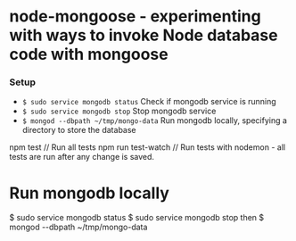 # node-mongoose - experimenting with ways to invoke Node database code with mongoose

### Setup
* `$ sudo service mongodb status` Check if mongodb service is running
* `$ sudo service mongodb stop` Stop mongodb service
* `$ mongod --dbpath ~/tmp/mongo-data` Run mongodb locally, specifying a directory to store the database

npm test // Run all tests
npm run test-watch // Run tests with nodemon - all tests are run after any change is saved.


# Run mongodb locally
$ sudo service mongodb status
$ sudo service mongodb stop
then
$ mongod --dbpath ~/tmp/mongo-data
